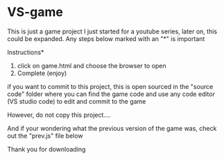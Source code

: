 # VS-game
This is just a game project I just started for a youtube series, later on, this could be expanded. 
Any steps below marked with an "*" is important 



Instructions*

1. click on game.html and choose the browser to open
2. Complete (enjoy)


if you want to commit to this project, this is open sourced in the "source code" folder where you can find the game code
and use any code editor (VS studio code) to edit and commit to the game

However, do not copy this project....

And if your wondering what the previous version of the game was, check out the "prev.js" file below

Thank you for downloading 
